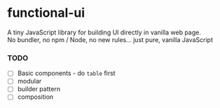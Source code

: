 functional-ui
=============
A tiny JavaScript library for building UI directly in vanilla web page.  \
No bundler, no npm / Node, no new rules... just pure, vanilla JavaScript

### TODO
- [ ] Basic components - do `table` first
- [ ] modular
- [ ] builder pattern
- [ ] composition
